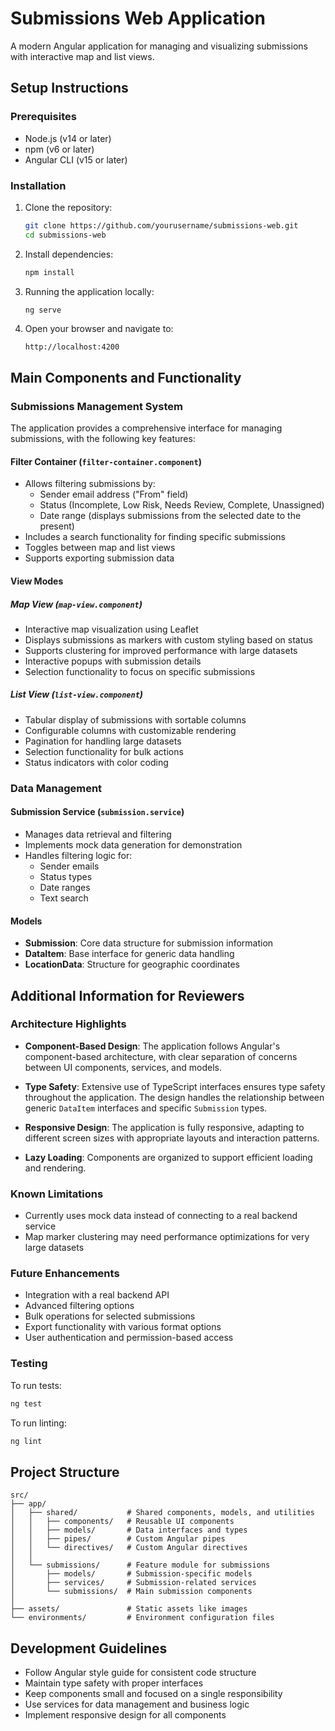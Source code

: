 # Submissions Web Application

A modern Angular application for managing and visualizing submissions with interactive map and list views.

## Setup Instructions

### Prerequisites

- Node.js (v14 or later)
- npm (v6 or later)
- Angular CLI (v15 or later)

### Installation

1. Clone the repository:
   ```bash
   git clone https://github.com/yourusername/submissions-web.git
   cd submissions-web
   ```

2. Install dependencies:
   ```bash
   npm install
   ```

3. Running the application locally:
   ```bash
   ng serve
   ```

4. Open your browser and navigate to:
   ```
   http://localhost:4200
   ```

## Main Components and Functionality

### Submissions Management System
The application provides a comprehensive interface for managing submissions, with the following key features:

#### Filter Container (`filter-container.component`)
- Allows filtering submissions by:
  - Sender email address ("From" field)
  - Status (Incomplete, Low Risk, Needs Review, Complete, Unassigned)
  - Date range (displays submissions from the selected date to the present)
- Includes a search functionality for finding specific submissions
- Toggles between map and list views
- Supports exporting submission data

#### View Modes

##### Map View (`map-view.component`)
- Interactive map visualization using Leaflet
- Displays submissions as markers with custom styling based on status
- Supports clustering for improved performance with large datasets
- Interactive popups with submission details
- Selection functionality to focus on specific submissions

##### List View (`list-view.component`)
- Tabular display of submissions with sortable columns
- Configurable columns with customizable rendering
- Pagination for handling large datasets
- Selection functionality for bulk actions
- Status indicators with color coding

### Data Management

#### Submission Service (`submission.service`)
- Manages data retrieval and filtering
- Implements mock data generation for demonstration
- Handles filtering logic for:
  - Sender emails
  - Status types
  - Date ranges
  - Text search

#### Models
- **Submission**: Core data structure for submission information
- **DataItem**: Base interface for generic data handling
- **LocationData**: Structure for geographic coordinates

## Additional Information for Reviewers

### Architecture Highlights

- **Component-Based Design**: The application follows Angular's component-based architecture, with clear separation of concerns between UI components, services, and models.

- **Type Safety**: Extensive use of TypeScript interfaces ensures type safety throughout the application. The design handles the relationship between generic `DataItem` interfaces and specific `Submission` types.

- **Responsive Design**: The application is fully responsive, adapting to different screen sizes with appropriate layouts and interaction patterns.

- **Lazy Loading**: Components are organized to support efficient loading and rendering.

### Known Limitations

- Currently uses mock data instead of connecting to a real backend service
- Map marker clustering may need performance optimizations for very large datasets

### Future Enhancements

- Integration with a real backend API
- Advanced filtering options
- Bulk operations for selected submissions
- Export functionality with various format options
- User authentication and permission-based access

### Testing

To run tests:
```bash
ng test
```

To run linting:
```bash
ng lint
```

## Project Structure

```
src/
├── app/
│   ├── shared/           # Shared components, models, and utilities
│   │   ├── components/   # Reusable UI components
│   │   ├── models/       # Data interfaces and types
│   │   ├── pipes/        # Custom Angular pipes
│   │   └── directives/   # Custom Angular directives
│   │
│   └── submissions/      # Feature module for submissions
│       ├── models/       # Submission-specific models
│       ├── services/     # Submission-related services
│       └── submissions/  # Main submission components
│
├── assets/               # Static assets like images
└── environments/         # Environment configuration files
```

## Development Guidelines

- Follow Angular style guide for consistent code structure
- Maintain type safety with proper interfaces
- Keep components small and focused on a single responsibility
- Use services for data management and business logic
- Implement responsive design for all components

